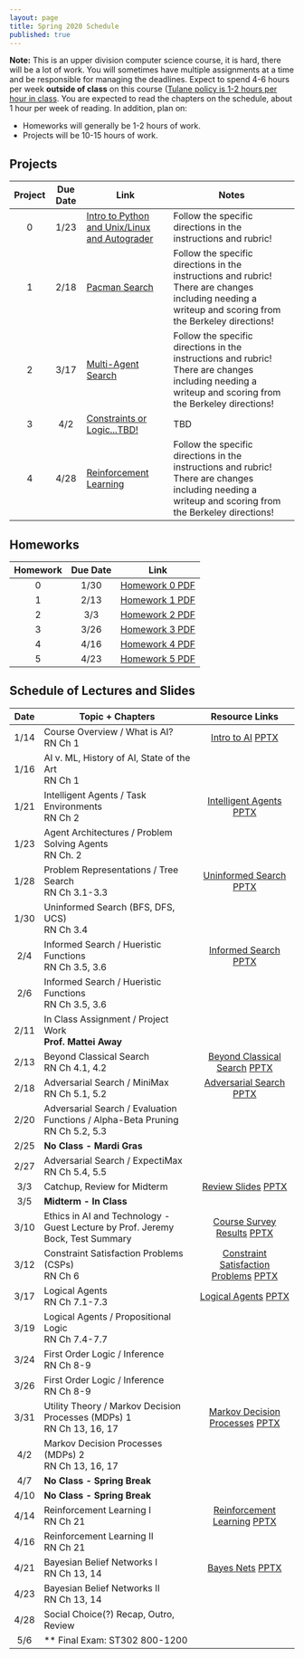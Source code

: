 ```yaml
---
layout: page
title: Spring 2020 Schedule
published: true
---
```


**Note:** This is an upper division computer science course, it is hard, there will be a lot of work.  You will sometimes have multiple assignments at a time and be responsible for managing the deadlines.  Expect to spend 4-6 hours per week **outside of class** on this course ([Tulane policy is 1-2 hours per hour in class](https://catalog.tulane.edu/).  You are expected to read the chapters on the schedule, about 1 hour per week of reading.  In addition, plan on:
  * Homeworks will generally be 1-2 hours of work.
  * Projects will be 10-15 hours of work.

## Projects


| Project | Due Date | Link | Notes |
|:-------:|:--------:|----|-----|
| 0 | 1/23 | [Intro to Python and Unix/Linux and Autograder](./_pages/project0.md) | Follow the specific directions in the instructions and rubric! |
| 1 | 2/18 | [Pacman Search](./_pages/project1.md) | Follow the specific directions in the instructions and rubric!  There are changes including needing a writeup and scoring from the Berkeley directions! |
| 2 | 3/17 | [Multi-Agent Search](./_pages/project2.md) | Follow the specific directions in the instructions and rubric!  There are changes including needing a writeup and scoring from the Berkeley directions! |
| 3 | 4/2 | [Constraints or Logic...TBD!]() | TBD |
| 4 | 4/28 | [Reinforcement Learning](https://inst.eecs.berkeley.edu/~cs188/fa18/project3.html) | Follow the specific directions in the instructions and rubric!  There are changes including needing a writeup and scoring from the Berkeley directions! |



## Homeworks

| Homework | Due Date | Link |
|:-------:|:--------:|:----:|
| 0 | 1/30 | [Homework 0 PDF](https://drive.google.com/open?id=13UQLGkp9Q2dBVC4YaZDDnkJN1XzErL8I)
| 1 | 2/13 | [Homework 1 PDF](https://drive.google.com/open?id=1w_T4zC9brhJFohZxFx_vLbuG5RBo3s4h)   
| 2 | 3/3 | [Homework 2 PDF](https://drive.google.com/open?id=18KWPbJ-y0bmqM7sPPjEMnGqECYA9kBog)  
| 3 | 3/26 | [Homework 3 PDF]()
| 4 | 4/16 | [Homework 4 PDF]()
| 5 | 4/23 | [Homework 5 PDF]()



## Schedule of Lectures and Slides

| Date | Topic + Chapters | Resource Links |
|:----:|----------------|:--------------:|
| 1/14 | Course Overview / What is AI? <br /> RN Ch 1 | [Intro to AI](https://drive.google.com/open?id=1IptL6SVS4ufSkS4uHkWfS8apCRyBAMkt) [PPTX](https://drive.google.com/open?id=12vTWKCwp76KEwcb5u5SXHJz5MjX1s9-0)|
| 1/16 | AI v. ML, History of AI, State of the Art <br /> RN Ch 1 | |
| 1/21 | Intelligent Agents / Task Environments <br /> RN Ch 2 | [Intelligent Agents](https://drive.google.com/open?id=1yTglDG6NT-igBi9gVe50KCIObzRn-vZq) [PPTX](https://drive.google.com/open?id=1topdCpGdWF9av7jWcmMsyk1O0ladEPAb)|
| 1/23 | Agent Architectures / Problem Solving Agents <br /> RN Ch. 2 | |
| 1/28 | Problem Representations / Tree Search <br /> RN Ch 3.1-3.3 | [Uninformed Search](https://drive.google.com/open?id=1qMkmex2WEvazcDwOIaYlpFF1AVk8f30C) [PPTX](https://drive.google.com/open?id=1sEOSxu2qOAA8imlkq1iErZ5ZXU6e0QkY)|
| 1/30 | Uninformed Search (BFS, DFS, UCS) <br /> RN Ch 3.4 | |
|  2/4 | Informed Search / Hueristic Functions <br /> RN Ch 3.5, 3.6 | [Informed Search](https://drive.google.com/file/d/12AgjqlVRvptVYBj0axZEzqyTflCoZ-Qk/view?usp=sharing) [PPTX](https://drive.google.com/open?id=14ON9rEaZ7Zc9EHgCS_7r5Wj5ifvAXfpV)|
|  2/6 | Informed Search / Hueristic Functions <br /> RN Ch 3.5, 3.6 | |
| 2/11 | In Class Assignment / Project Work <br /> **Prof. Mattei Away** | |
| 2/13 | Beyond Classical Search <br /> RN Ch 4.1, 4.2  | [Beyond Classical Search](https://drive.google.com/open?id=1HKr-5rE85IPDwAS2ioN_C35MAH2hkq3X) [PPTX](https://drive.google.com/open?id=1VM9crmBsGEZ1L1ZbWIkbO1XYjlFwHJu4)|
| 2/18 | Adversarial Search / MiniMax <br /> RN Ch 5.1, 5.2 | [Adversarial Search](https://drive.google.com/open?id=1bI9Z8kygRSpJK7RJm2Yh379sAmC0RF3p) [PPTX](https://drive.google.com/open?id=1bRVtoRw2vWWsZerstgqTwBcBzHiIlSc8)|
| 2/20 | Adversarial Search / Evaluation Functions / Alpha-Beta Pruning <br /> RN Ch 5.2, 5.3 | |
| 2/25 | **No Class - Mardi Gras** | |
| 2/27 | Adversarial Search / ExpectiMax <br /> RN Ch 5.4, 5.5 | |
|  3/3 | Catchup, Review for Midterm | [Review Slides](https://drive.google.com/open?id=1DUm0zRog4fsE_Xt0-cPlosK3cwBlg7sb) [PPTX](https://drive.google.com/open?id=1m2UymvF2d5-evYobxg1E1F_akrHD9oHA) |
|  3/5 | **Midterm - In Class** ||
| 3/10 | Ethics in AI and Technology - Guest Lecture by Prof. Jeremy Bock, Test Summary | [Course Survey Results](https://drive.google.com/open?id=15UttPL1Hc-N5_2eoQRodIl8TCIA28AWJ) [PPTX](https://drive.google.com/open?id=1yIDLwotiyKCMZJa9PddR2sE6CN3xIpXT) |
| 3/12 | Constraint Satisfaction Problems (CSPs) <br /> RN Ch 6 | [Constraint Satisfaction Problems](https://drive.google.com/open?id=1EAQcd0cqWVXxF1Ac_zNovTei5audRCxg) [PPTX](https://drive.google.com/open?id=1PAEuNArC41RDJnmYCNvG_elSUgUZJ-np) |
| 3/17 | Logical Agents <br /> RN Ch 7.1-7.3 | [Logical Agents](https://drive.google.com/open?id=1zBSGDInJ5PMZ5rbLME2ns5tob6GKxkJH) [PPTX](https://drive.google.com/open?id=18eLzYPp6VXuFd2TXbrigm66vdvmOCBV-) |
| 3/19 | Logical Agents / Propositional Logic <br /> RN Ch 7.4-7.7 | |
| 3/24 | First Order Logic / Inference <br /> RN Ch 8-9 | |
| 3/26 | First Order Logic / Inference <br /> RN Ch 8-9 | |
| 3/31 | Utility Theory / Markov Decision Processes (MDPs) 1 <br /> RN Ch 13, 16, 17 | [Markov Decision Processes]() [PPTX]() |
|  4/2 | Markov Decision Processes (MDPs) 2 <br /> RN Ch 13, 16, 17 | |
|  4/7 | **No Class - Spring Break** | |
| 4/10 | **No Class - Spring Break** | |
| 4/14 | Reinforcement Learning I <br /> RN Ch 21 | [Reinforcement Learning]() [PPTX]() |
| 4/16 | Reinforcement Learning II <br /> RN Ch 21 | |
| 4/21 | Bayesian Belief Networks I <br /> RN Ch 13, 14 | [Bayes Nets]() [PPTX]() |
| 4/23 | Bayesian Belief Networks II <br /> RN Ch 13, 14 | |
| 4/28 | Social Choice(?) Recap, Outro, Review | |
|  5/6 | ** Final Exam: ST302 800-1200 | |
